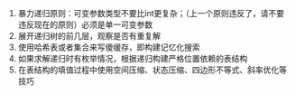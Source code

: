 1. 暴力递归原则：可变参数类型不要比int更复杂；（上一个原则违反了，请不要违反现在的原则）必须是单一可变参数
2. 展开递归树的前几层，观察是否有重复解
3. 使用哈希表或者集合来写傻缓存，即构建记忆化搜索
4. 如果求解递归时有枚举情况，根据递归构建严格位置依赖的表结构
5. 在表结构的填值过程中使用空间压缩、状态压缩、四边形不等式、斜率优化等技巧
